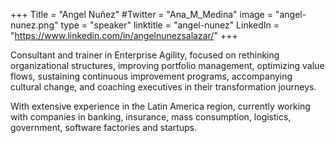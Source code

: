 +++
Title = "Angel Nuñez"
#Twitter = "Ana_M_Medina"
image = "angel-nunez.png"
type = "speaker"
linktitle = "angel-nunez"
LinkedIn = "https://www.linkedin.com/in/angelnunezsalazar/"
+++

Consultant and trainer in Enterprise Agility, focused on rethinking organizational structures, improving portfolio management, optimizing value flows, sustaining continuous improvement programs, accompanying cultural change, and coaching executives in their transformation journeys.

With extensive experience in the Latin America region, currently working with companies in banking, insurance, mass consumption, logistics, government, software factories and startups.



